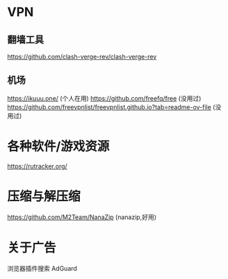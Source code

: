 # VPN
## 翻墙工具
https://github.com/clash-verge-rev/clash-verge-rev 
## 机场
https://ikuuu.one/ (个人在用) 
https://github.com/freefq/free (没用过) 
https://github.com/freevpnlist/freevpnlist.github.io?tab=readme-ov-file (没用过) 

# 各种软件/游戏资源
https://rutracker.org/

# 压缩与解压缩
https://github.com/M2Team/NanaZip (nanazip,好用)

# 关于广告
浏览器插件搜索 AdGuard 


